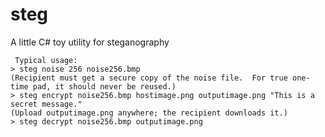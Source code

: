 # steg
A little C# toy utility for steganography

     Typical usage:
    > steg noise 256 noise256.bmp
    (Recipient must get a secure copy of the noise file.  For true one-time pad, it should never be reused.)
    > steg encrypt noise256.bmp hostimage.png outputimage.png "This is a secret message."
    (Upload outputimage.png anywhere; the recipient downloads it.)
    > steg decrypt noise256.bmp outputimage.png
